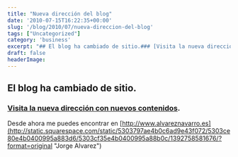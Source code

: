 ```yaml
---
title: "Nueva dirección del blog"
date: '2010-07-15T16:22:35+00:00'
slug: '/blog/2010/07/nueva-direccion-del-blog'
tags: ["Uncategorized"]
category: 'business'
excerpt: "## El blog ha cambiado de sitio.### [Visita la nueva dirección con nuevos contenidos]("
draft: false
headerImage:
---
```

## El blog ha cambiado de sitio.

### [Visita la nueva dirección con nuevos contenidos](http://static.squarespace.com/static/5303797ae4b0c6ad9e43f072/5303ce80e4b0400995a883d6/5303cf35e4b0400995a88b0c/1392758581676/?format=original "Jorge Alvarez").

Desde ahora me puedes encontrar en [http://www.alvareznavarro.es](http://static.squarespace.com/static/5303797ae4b0c6ad9e43f072/5303ce80e4b0400995a883d6/5303cf35e4b0400995a88b0c/1392758581676/?format=original "Jorge Alvarez")
